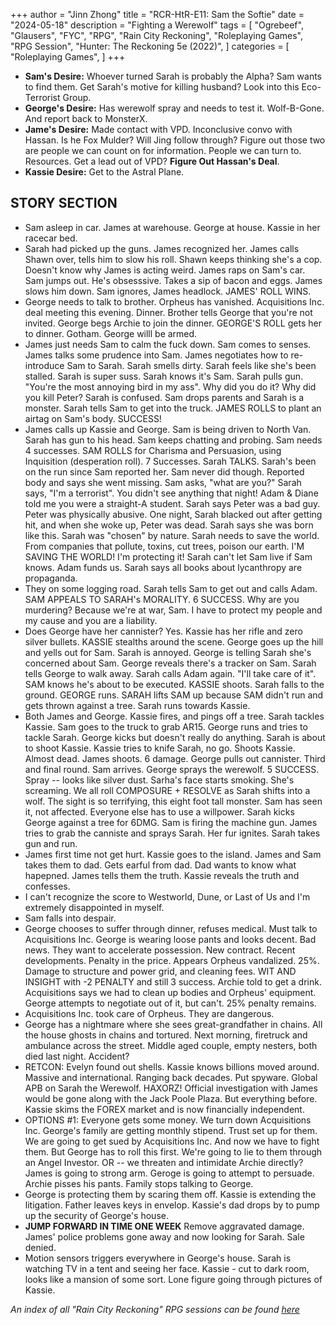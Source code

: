 +++
author = "Jinn Zhong"
title = "RCR-HtR-E11: Sam the Softie"
date = "2024-05-18"
description = "Fighting a Werewolf"
tags = [
    "Ogrebeef",
    "Glausers",
    "FYC",
    "RPG",
    "Rain City Reckoning",
    "Roleplaying Games",
    "RPG Session",
    "Hunter: The Reckoning 5e (2022)",
]
categories = [
    "Roleplaying Games",
]
+++
* **Sam's Desire:** Whoever turned Sarah is probably the Alpha? Sam wants to find them. Get Sarah's motive for killing husband? Look into this Eco-Terrorist Group.
* **George's Desire:** Has werewolf spray and needs to test it. Wolf-B-Gone. And report back to MonsterX.
* **Jame's Desire:** Made contact with VPD. Inconclusive convo with Hassan. Is he Fox Mulder? Will Jing follow through? Figure out those two are people we can count on for information. People we can turn to. Resources. Get a lead out of VPD? **Figure Out Hassan's Deal**.
* **Kassie Desire:** Get to the Astral Plane.

## STORY SECTION

* Sam asleep in car. James at warehouse. George at house. Kassie in her racecar bed. 
* Sarah had picked up the guns. James recognized her. James calls Shawn over, tells him to slow his roll. Shawn keeps thinking she's a cop. Doesn't know why James is acting weird. James raps on Sam's car. Sam jumps out. He's obsesssive. Takes a sip of bacon and eggs. James slows him down. Sam ignores, James headlock. JAMES' ROLL WINS.
* George needs to talk to brother. Orpheus has vanished. Acquisitions Inc. deal meeting this evening. Dinner. Brother tells George that you're not invited. George begs Archie to join the dinner. GEORGE'S ROLL gets her to dinner. Gotham. George willl be armed.
* James just needs Sam to calm the fuck down. Sam comes to senses. James talks some prudence into Sam. James negotiates how to re-introduce Sam to Sarah. Sarah smells dirty. Sarah feels like she's been stalled. Sarah is super suss. Sarah knows it's Sam. Sarah pulls gun. "You're the most annoying bird in my ass". Why did you do it? Why did you kill Peter? Sarah is confused. Sam drops parents and Sarah is a monster. Sarah tells Sam to get into the truck. JAMES ROLLS to plant an airtag on Sam's body. SUCCESS!
*  James calls up Kassie and George. Sam is being driven to North Van. Sarah has gun to his head. Sam keeps chatting and probing. Sam needs 4 successes. SAM ROLLS for Charisma and Persuasion, using Inquisition (desperation roll). 7 Successes. Sarah TALKS. Sarah's been on the run since Sam reported her. Sam never did though. Reported body and says she went missing. Sam asks, "what are you?" Sarah says, "I'm a terrorist". You didn't see anything that night! Adam & Diane told me you were a straight-A student. Sarah says Peter was a bad guy. Peter was physically abusive. One night, Sarah blacked out after getting hit, and when she woke up, Peter was dead. Sarah says she was born like this. Sarah was "chosen" by nature. Sarah needs to save the world. From companies that pollute, toxins, cut trees, poison our earth. I'M SAVING THE WORLD! I'm protecting it! Sarah can't let Sam live if Sam knows. Adam funds us. Sarah says all books about lycanthropy are propaganda. 
* They on some logging road. Sarah tells Sam to get out and calls Adam. SAM APPEALS TO SARAH's MORALITY. 6 SUCCESS. Why are you murdering? Because we're at war, Sam. I have to protect my people and my cause and you are a liability. 
* Does George have her cannister? Yes. Kassie has her rifle and zero silver bullets. KASSIE stealths around the scene. George goes up the hill and yells out for Sam. Sarah is annoyed. George is telling Sarah she's concerned about Sam. George reveals there's a tracker on Sam. Sarah tells George to walk away. Sarah calls Adam again. "I'll take care of it". SAM knows he's about to be executed. KASSIE shoots. Sarah falls to the ground. GEORGE runs. SARAH lifts SAM up because SAM didn't run and gets thrown against a tree. Sarah runs towards Kassie.
* Both James and George.  Kassie fires, and pings off a tree. Sarah tackles Kassie. Sam goes to the truck to grab AR15. George runs and tries to tackle Sarah. George kicks but doesn't really do anything. Sarah is about to shoot Kassie. Kassie tries to knife Sarah, no go. Shoots Kassie. Almost dead. James shoots. 6 damage. George pulls out cannister. Third and final round. Sam arrives. George sprays the werewolf.  5 SUCCESS. Spray -- looks like silver dust. Sarha's face starts smoking. She's screaming. We all roll COMPOSURE + RESOLVE as Sarah shifts into a wolf. The sight is so terrifying, this eight foot tall monster. Sam has seen it, not affected. Everyone else has to use a willpower. Sarah kicks George against a tree for 6DMG. Sam is firing the machine gun. James tries to grab the canniste and sprays Sarah. Her fur ignites. Sarah takes gun and run.
* James first time not get hurt. Kassie goes to the island. James and Sam takes them to dad. Gets earful from dad.  Dad wants to know what hapepned. James tells them the truth. Kassie reveals the truth and confesses.
* I can't recognize the score to Westworld, Dune, or Last of Us and I'm extremely disappointed in myself.
* Sam falls into despair. 
* George chooses to suffer through dinner, refuses medical. Must talk to Acquisitions Inc. George is wearing loose pants and looks decent. Bad news. They want to accelerate possession. New contract. Recent developments. Penalty in the price. Appears Orpheus vandalized. 25%. Damage to structure and power grid, and cleaning fees. WIT AND INSIGHT with -2 PENALTY and still 3 success. Archie told to get a drink. Acquisitions says we had to clean up bodies and Orpheus' equipment. George attempts to negotiate out of it, but can't. 25% penalty remains. 
* Acquisitions Inc. took care of Orpheus. They are dangerous.
* George has a nightmare where she sees great-grandfather in chains. All the house ghosts in chains and tortured. Next morning, firetruck and ambulance across the street. Middle aged couple, empty nesters, both died last night. Accident? 
* RETCON: Evelyn found out shells. Kassie knows billions moved around. Massive and international. Ranging back decades. Put spyware. Global APB on Sarah the Werewolf. HAXORZ! Official investigation with James would be gone along with the Jack Poole Plaza. But everything before. Kassie skims the FOREX market and is now financially independent.
* OPTIONS #1: Everyone gets some money. We turn down Acquisitions Inc. George's family are getting monthly stipend. Trust set up for them. We are going to get sued by Acquisitions Inc. And now we have to fight them. But George has to roll this first. We're going to lie to them through an Angel Investor. OR -- we threaten and intimidate Archie directly? James is going to strong arm. Geroge is going to attempt to persuade. Archie pisses his pants. Family stops talking to George.
* George is protecting them by scaring them off.  Kassie is extending the litigation. Father leaves keys in envelop. Kassie's dad drops by to pump up the security of George's house.
* **JUMP FORWARD IN TIME ONE WEEK** Remove aggravated damage. James' police problems gone away and now looking for Sarah. Sale denied.
* Motion sensors triggers everywhere in George's house. Sarah is watching TV in a tent and seeing her face. Kassie - cut to dark room, looks like a mansion of some sort. Lone figure going through pictures of Kassie.

_An index of all "Rain City Reckoning" RPG sessions can be found [here](https://journal.jinnzhong.com/tags/rain-city-reckoning/)_
